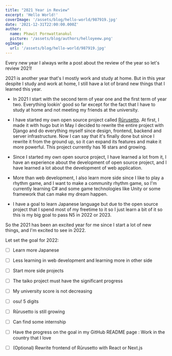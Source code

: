 ```yaml
---
title: "2021 Year in Review"
excerpt: 'Hello World!'
coverImage: '/assets/blog/hello-world/987919.jpg'
date: '2021-12-31T22:00:00.000Z'
author:
  name: Phawit Pornwattanakul
  picture: '/assets/blog/authors/helloyeew.png'
ogImage:
  url: '/assets/blog/hello-world/987919.jpg'
---
```


Every new year I always write a post about the review of the year so let's review 2021!

2021 is another year that's I mostly work and study at home. But in this year despite I study and work at home, I still have a lot of brand new things that I learned this year.

- In 2021 I start with the second term of year one and the first term of year two. Everything lookin' good so far except for the fact that I have to study at home and not meeting my friends at the university.

- I have started my own open source project called [Rūrusetto](https://github.com/Rurusetto/rurusetto). At first, I made it with hugo but in May I decided to rewrite the entire project with Django and do everything myself since design, frontend, backend and server infrastructure.
Now I can say that it's finally done but since I rewrite it from the ground up, so it can expand its features and make it more powerful. This project currently has 16 stars and growing.

- Since I started my own open source project, I have learned a lot from it, I have an experience about the development of open source project, and I have learned a lot about the development of web application.

- More than web development, I also learn more side since I like to play a rhythm game, and I want to make a community rhythm game, so I'm currently learning C# and some game technologies like Unity or some framework that can make my dream happen.

- I have a goal to learn Japanese language but due to the open source project that I spend most of my freetime to it so I just learn a bit of it so this is my big goal to pass N5 in 2022 or 2023.

So the 2021 has been an excited year for me since I start a lot of new things, and I'm excited to see in 2022.

Let set the goal for 2022:

- [ ] Learn more Japanese
- [ ] Less learning in web development and learning more in other side
- [ ] Start more side projects
- [ ] The taiko project must have the significant progress
- [ ] My university score is not decreasing
- [ ] osu! 5 digits
- [ ] Rūrusetto is still growing
- [ ] Can find some internship
- [ ] Have the progress on the goal in my GitHub README page : Work in the country that I love
- [ ] (Optional) Rewrite frontend of Rūrusetto with React or Next.js


